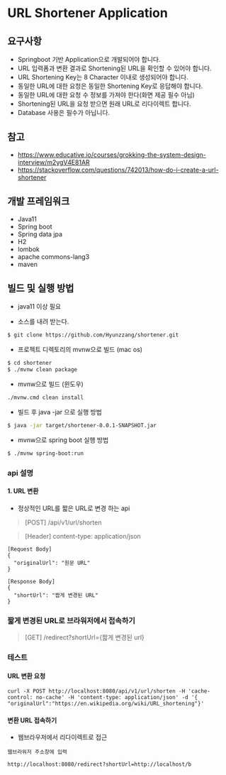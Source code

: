 # URL Shortener Application

## 요구사항
- Springboot 기반 Application으로 개발되어야 합니다.
- URL 입력폼과 변환 결과로 Shortening된 URL을 확인할 수 있어야 합니다.
- URL Shortening Key는 8 Character 이내로 생성되어야 합니다.
- 동일한 URL에 대한 요청은 동일한 Shortening Key로 응답해야 합니다.
- 동일한 URL에 대한 요청 수 정보를 가져야 한다(화면 제공 필수 아님)
- Shortening된 URL을 요청 받으면 원래 URL로 리다이렉트 합니다.
- Database 사용은 필수가 아닙니다.

## 참고
- https://www.educative.io/courses/grokking-the-system-design-interview/m2ygV4E81AR
- https://stackoverflow.com/questions/742013/how-do-i-create-a-url-shortener

## 개발 프레임워크 
* Java11
* Spring boot
* Spring data jpa
* H2
* lombok
* apache commons-lang3
* maven

## 빌드 및 실행 방법
  - java11 이상 필요

  * 소스를 내려 받는다.
  ```bash
  $ git clone https://github.com/Hyunzzang/shortener.git
  ```

  * 프로젝트 디렉토리의 mvnw으로 빌드 (mac os)
  ```bash
  $ cd shortener
  $ ./mvnw clean package
  ```
  * mvnw으로 빌드 (윈도우)
  ```bash
  ./mvnw.cmd clean install
  ```

  * 빌드 후 java -jar 으로 실행 방법 
  ```bash
  $ java -jar target/shortener-0.0.1-SNAPSHOT.jar
  ```
  * mvnw으로 spring boot 실행 방법
  ```bash
  $ ./mvnw spring-boot:run
  ```


### api 설명
#### 1. URL 변환
  * 정상적인 URL를 짧은 URL로 변경 하는 api
  
  > [POST] /api/v1/url/shorten
  
  > [Header] content-type: application/json
  ```
  [Request Body]
  { 
    "originalUrl": "원문 URL"
  }
  ```
  ```
  [Response Body]
  { 
    "shortUrl": "짭게 변경된 URL"
  }
  ```
 

### 짧게 변경된 URL로 브라워저에서 접속하기 
  > [GET] /redirect?shortUrl={짧게 변경된 url}


### 테스트

#### URL 변환 요청
```
curl -X POST http://localhost:8080/api/v1/url/shorten -H 'cache-control: no-cache' -H 'content-type: application/json' -d '{ "originalUrl":"https://en.wikipedia.org/wiki/URL_shortening"}'
```

#### 변환 URL 접속하기
  * 웹브라우저에서 리다이렉트로 접근
  
```
웹브라워저 주소창에 입력

http://localhost:8080/redirect?shortUrl=http://localhost/b
```